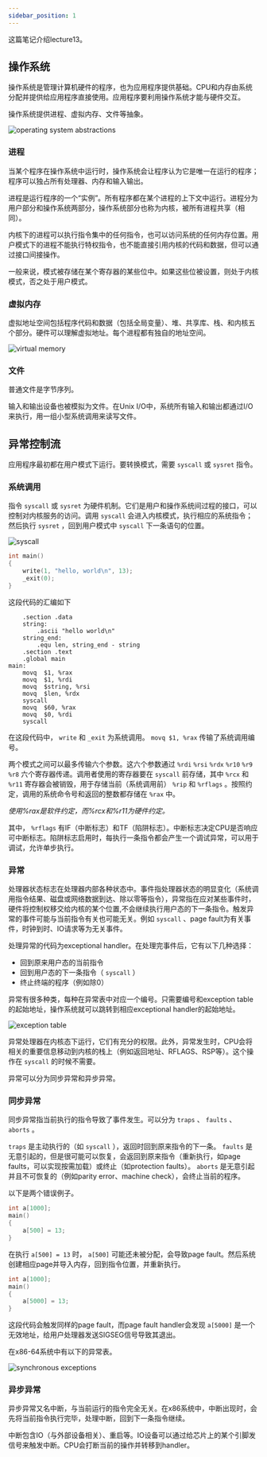 ```yaml
---
sidebar_position: 1
---
```


这篇笔记介绍lecture13。

## 操作系统

操作系统是管理计算机硬件的程序，也为应用程序提供基础。CPU和内存由系统分配并提供给应用程序直接使用。应用程序要利用操作系统才能与硬件交互。

操作系统提供进程、虚拟内存、文件等抽象。  

![operating system abstractions](./img/operating%20system%20abstractions(13).png)

### 进程

当某个程序在操作系统中运行时，操作系统会让程序认为它是唯一在运行的程序；程序可以独占所有处理器、内存和输入输出。

进程是运行程序的一个“实例”。所有程序都在某个进程的上下文中运行。进程分为用户部分和操作系统两部分，操作系统部分也称为内核，被所有进程共享（相同）。

内核下的进程可以执行指令集中的任何指令，也可以访问系统的任何内存位置。用户模式下的进程不能执行特权指令，也不能直接引用内核的代码和数据，但可以通过接口间接操作。  

一般来说，模式被存储在某个寄存器的某些位中。如果这些位被设置，则处于内核模式，否之处于用户模式。

### 虚拟内存

虚拟地址空间包括程序代码和数据（包括全局变量）、堆、共享库、栈、和内核五个部分。硬件可以理解虚拟地址。每个进程都有独自的地址空间。  

![virtual memory](./img/virtual%20memory(13).png)  

### 文件

普通文件是字节序列。  

输入和输出设备也被模拟为文件。在Unix I/O中，系统所有输入和输出都通过I/O来执行，用一组小型系统调用来读写文件。

## 异常控制流

应用程序最初都在用户模式下运行。要转换模式，需要 ``syscall`` 或 ``sysret`` 指令。  

### 系统调用

指令 ``syscall`` 或 ``sysret`` 为硬件机制。它们是用户和操作系统间过程的接口，可以控制对内核服务的访问。调用 ``syscall`` 会进入内核模式，执行相应的系统指令；然后执行 ``sysret`` ，回到用户模式中 ``syscall`` 下一条语句的位置。  

![syscall](./img/syscall.png)

```C
int main()
{
    write(1, "hello, world\n", 13);
    _exit(0);
}
```

这段代码的汇编如下  

```x86asm
    .section .data
    string:
        .ascii "hello world\n"
    string_end:
        .equ len, string_end - string
    .section .text
    .global main
main:
    movq  $1, %rax
    movq  $1, %rdi
    movq  $string, %rsi
    movq  $len, %rdx
    syscall
    movq  $60, %rax
    movq  $0, %rdi
    syscall
```

在这段代码中， ``write`` 和 ``_exit`` 为系统调用。 ``movq $1, %rax`` 传输了系统调用编号。  

两个模式之间可以最多传输六个参数。这六个参数通过 ``%rdi`` ``%rsi`` ``%rdx`` ``%r10`` ``%r9`` ``%r8`` 六个寄存器传递。调用者使用的寄存器要在 ``syscall`` 前存储，其中 ``%rcx`` 和 ``%r11`` 寄存器会被销毁，用于存储当前（系统调用前） ``%rip`` 和 ``%rflags`` 。按照约定，调用的系统命令号和返回的整数都存储在 ``%rax`` 中。  

*使用%rax是软件约定，而%rcx和%r11为硬件约定。*

其中， ``%rflags`` 有IF（中断标志）和TF（陷阱标志）。中断标志决定CPU是否响应可中断标志。陷阱标志启用时，每执行一条指令都会产生一个调试异常，可以用于调试，允许单步执行。

### 异常

处理器状态标志在处理器内部各种状态中。事件指处理器状态的明显变化（系统调用指令结果、磁盘或网络数据到达、除以零等指令），异常指在应对某些事件时，硬件将控制权移交给内核的某个位置,不会继续执行用户态的下一条指令。触发异常的事件可能与当前指令有关也可能无关。例如 ``syscall`` 、page fault为有关事件，时钟到时、IO请求等为无关事件。  

处理异常的代码为exceptional handler。在处理完事件后，它有以下几种选择：  

- 回到原来用户态的当前指令
- 回到用户态的下一条指令（ ``syscall`` ）
- 终止终端的程序（例如除0）

异常有很多种类，每种在异常表中对应一个编号。只需要编号和exception table的起始地址，操作系统就可以跳转到相应exceptional handler的起始地址。  

![exception table](./img/exception%20table.png)  

异常处理器在内核态下运行，它们有充分的权限。此外，异常发生时，CPU会将相关的重要信息移动到内核的栈上（例如返回地址、RFLAGS、RSP等）。这个操作在 ``syscall`` 的时候不需要。  

异常可以分为同步异常和异步异常。

### 同步异常

同步异常指当前执行的指令导致了事件发生。可以分为 ``traps`` 、 ``faults`` 、 ``aborts`` 。  

``traps`` 是主动执行的（如 ``syscall`` ），返回时回到原来指令的下一条。 ``faults`` 是无意引起的，但是很可能可以恢复，会返回到原来指令（重新执行，如page faults，可以实现按需加载）或终止（如protection faults）。 ``aborts`` 是无意引起并且不可恢复的（例如parity error、machine check），会终止当前的程序。

以下是两个错误例子。  

```C
int a[1000];
main()
{
    a[500] = 13;
}
```

在执行 ``a[500] = 13`` 时， ``a[500]`` 可能还未被分配，会导致page fault。然后系统创建相应page并导入内存，回到指令位置，并重新执行。  

```C
int a[1000];
main()
{
    a[5000] = 13;
}
```

这段代码会触发同样的page fault，而page fault handler会发现 ``a[5000]`` 是一个无效地址，给用户处理器发送SIGSEG信号导致其退出。  

在x86-64系统中有以下的异常表。

![synchronous exceptions](./img/synchronous%20exceptions.png)

### 异步异常

异步异常又名中断，与当前运行的指令完全无关。在x86系统中，中断出现时，会先将当前指令执行完毕，处理中断，回到下一条指令继续。  

中断包含IO（与外部设备相关）、重启等。IO设备可以通过给芯片上的某个引脚发信号来触发中断。CPU会打断当前的操作并转移到handler。  